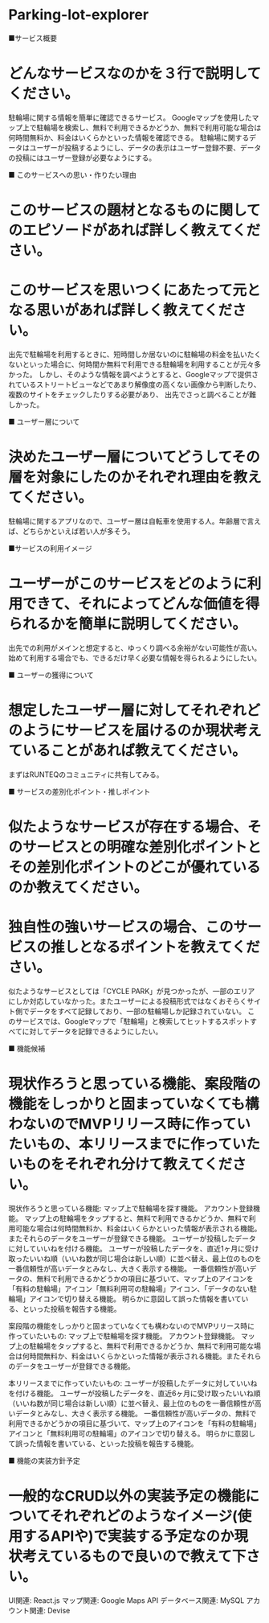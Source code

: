 # Parking-lot-explorer
■サービス概要
# どんなサービスなのかを３行で説明してください。
駐輪場に関する情報を簡単に確認できるサービス。
Googleマップを使用したマップ上で駐輪場を検索し、無料で利用できるかどうか、無料で利用可能な場合は何時間無料か、料金はいくらかといった情報を確認できる。
駐輪場に関するデータはユーザーが投稿するようにし、データの表示はユーザー登録不要、データの投稿にはユーザー登録が必要なようにする。

■ このサービスへの思い・作りたい理由
# このサービスの題材となるものに関してのエピソードがあれば詳しく教えてください。
# このサービスを思いつくにあたって元となる思いがあれば詳しく教えてください。
出先で駐輪場を利用するときに、短時間しか居ないのに駐輪場の料金を払いたくないといった場合に、何時間か無料で利用できる駐輪場を利用することが元々多かった。
しかし、そのような情報を調べようとすると、Googleマップで提供されているストリートビューなどであまり解像度の高くない画像から判断したり、複数のサイトをチェックしたりする必要があり、
出先でさっと調べることが難しかった。

■ ユーザー層について
# 決めたユーザー層についてどうしてその層を対象にしたのかそれぞれ理由を教えてください。
駐輪場に関するアプリなので、ユーザー層は自転車を使用する人。年齢層で言えば、どちらかといえば若い人が多そう。

■サービスの利用イメージ
# ユーザーがこのサービスをどのように利用できて、それによってどんな価値を得られるかを簡単に説明してください。
出先での利用がメインと想定すると、ゆっくり調べる余裕がない可能性が高い。
始めて利用する場合でも、できるだけ早く必要な情報を得られるようにしたい。

■ ユーザーの獲得について
# 想定したユーザー層に対してそれぞれどのようにサービスを届けるのか現状考えていることがあれば教えてください。
まずはRUNTEQのコミュニティに共有してみる。

■ サービスの差別化ポイント・推しポイント
# 似たようなサービスが存在する場合、そのサービスとの明確な差別化ポイントとその差別化ポイントのどこが優れているのか教えてください。
# 独自性の強いサービスの場合、このサービスの推しとなるポイントを教えてください。
似たようなサービスとしては「CYCLE PARK」が見つかったが、一部のエリアにしか対応していなかった。またユーザーによる投稿形式ではなくおそらくサイト側でデータをすべて記録しており、一部の駐輪場しか記録されていない。
このサービスでは、Googleマップで「駐輪場」と検索してヒットするスポットすべてに対してデータを記録できるようにしたい。

■ 機能候補
# 現状作ろうと思っている機能、案段階の機能をしっかりと固まっていなくても構わないのでMVPリリース時に作っていたいもの、本リリースまでに作っていたいものをそれぞれ分けて教えてください。
現状作ろうと思っている機能:
    マップ上で駐輪場を探す機能。
    アカウント登録機能。
    マップ上の駐輪場をタップすると、無料で利用できるかどうか、無料で利用可能な場合は何時間無料か、料金はいくらかといった情報が表示される機能。またそれらのデータをユーザーが登録できる機能。
    ユーザーが投稿したデータに対していいねを付ける機能。
    ユーザーが投稿したデータを、直近1ヶ月に受け取ったいいね順（いいね数が同じ場合は新しい順）に並べ替え、最上位のものを一番信頼性が高いデータとみなし、大きく表示する機能。
    一番信頼性が高いデータの、無料で利用できるかどうかの項目に基づいて、マップ上のアイコンを「有料の駐輪場」アイコン「無料利用可の駐輪場」アイコン、「データのない駐輪場」アイコンで切り替える機能。
    明らかに意図して誤った情報を書いている、といった投稿を報告する機能。

案段階の機能をしっかりと固まっていなくても構わないのでMVPリリース時に作っていたいもの:
    マップ上で駐輪場を探す機能。
    アカウント登録機能。
    マップ上の駐輪場をタップすると、無料で利用できるかどうか、無料で利用可能な場合は何時間無料か、料金はいくらかといった情報が表示される機能。またそれらのデータをユーザーが登録できる機能。

本リリースまでに作っていたいもの:
    ユーザーが投稿したデータに対していいねを付ける機能。
    ユーザーが投稿したデータを、直近6ヶ月に受け取ったいいね順（いいね数が同じ場合は新しい順）に並べ替え、最上位のものを一番信頼性が高いデータとみなし、大きく表示する機能。
    一番信頼性が高いデータの、無料で利用できるかどうかの項目に基づいて、マップ上のアイコンを「有料の駐輪場」アイコンと「無料利用可の駐輪場」のアイコンで切り替える。
    明らかに意図して誤った情報を書いている、といった投稿を報告する機能。

■ 機能の実装方針予定
# 一般的なCRUD以外の実装予定の機能についてそれぞれどのようなイメージ(使用するAPIや)で実装する予定なのか現状考えているもので良いので教えて下さい。
UI関連: React.js
マップ関連: Google Maps API
データベース関連: MySQL
アカウント関連: Devise
